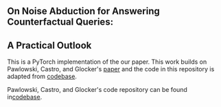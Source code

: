 ## On Noise Abduction for Answering Counterfactual Queries:
## A Practical Outlook
This is a PyTorch implementation of the our paper. This work builds on Pawlowski, Castro, and Glocker's [paper](https://arxiv.org/abs/2006.06485) and the code in this repository is adapted from  [codebase](https://github.com/rongguangw/flow-scm).

Pawlowski, Castro, and Glocker's code repository can be found in[codebase](https://github.com/biomedia-mira/deepscm).